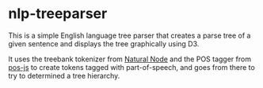 # nlp-treeparser

This is a simple English language tree parser that creates a parse tree of a
given sentence and displays the tree graphically using D3.

It uses the treebank tokenizer from [Natural Node](https://github.com/NaturalNode/natural)
and the POS tagger from [pos-js](https://github.com/dariusk/pos-js) to create tokens tagged
with part-of-speech, and goes from there to try to determined a tree hierarchy.
